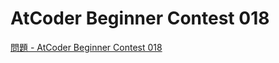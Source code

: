 AtCoder Beginner Contest 018
===

[問題 - AtCoder Beginner Contest 018](https://atcoder.jp/contests/abc018/tasks)

